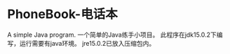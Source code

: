 # PhoneBook-电话本
A simple Java program.
一个简单的Java练手小项目。
此程序在jdk15.0.2下编写，运行需要有java环境。
jre15.0.2已放入压缩包内。
